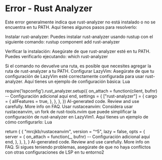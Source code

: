 
# Error - Rust Analyzer

Este error generalmente indica que rust-analyzer no está instalado o no se encuentra en tu PATH. Aquí tienes algunos pasos para resolverlo:

Instalar rust-analyzer:
Puedes instalar rust-analyzer usando rustup con el siguiente comando:
rustup component add rust-analyzer

Verificar la instalación:
Asegúrate de que rust-analyzer esté en tu PATH. Puedes verificarlo ejecutando:
which rust-analyzer

Si el comando no devuelve una ruta, es posible que necesites agregar la ruta de rust-analyzer a tu PATH.
Configurar LazyVim:
Asegúrate de que tu configuración de LazyVim esté correctamente configurada para usar rust-analyzer. Aquí tienes un ejemplo de configuración básica:
Lua

require('lspconfig').rust_analyzer.setup({
  on_attach = function(client, bufnr)
    -- Configuración adicional aquí
  end,
  settings = {
    ["rust-analyzer"] = {
      cargo = {
        allFeatures = true,
      },
    },
  },
})
AI-generated code. Review and use carefully. More info on FAQ.
Usar rustaceanvim:
Considera usar rustaceanvim, un fork de rust-tools.nvim que puede simplificar la configuración de rust-analyzer en LazyVim1. Aquí tienes un ejemplo de cómo configurarlo:
Lua

return {
  {
    "mrcjkb/rustaceanvim",
    version = "^5",
    lazy = false,
    opts = {
      server = {
        on_attach = function(_, bufnr)
          -- Configuración adicional aquí
        end,
      },
    },
  },
}
AI-generated code. Review and use carefully. More info on FAQ.
Si sigues teniendo problemas, asegúrate de que no haya conflictos con otras configuraciones de LSP en tu entorno2
